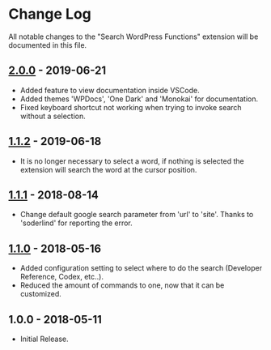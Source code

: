# Change Log

All notable changes to the "Search WordPress Functions" extension will be documented in this file.

## [2.0.0] - 2019-06-21

- Added feature to view documentation inside VSCode.
- Added themes 'WPDocs', 'One Dark' and 'Monokai' for documentation.
- Fixed keyboard shortcut not working when trying to invoke search without a selection.

## [1.1.2] - 2019-06-18

- It is no longer necessary to select a word, if nothing is selected the extension will search the word at the cursor position.

## [1.1.1] - 2018-08-14

- Change default google search parameter from 'url' to 'site'. Thanks to 'soderlind' for reporting the error.

## [1.1.0] - 2018-05-16

- Added configuration setting to select where to do the search (Developer Reference, Codex, etc..).
- Reduced the amount of commands to one, now that it can be customized.

## 1.0.0 - 2018-05-11

- Initial Release.

[2.0.0]: https://github.com/yogensia/VSCodeSearchWPDocs/compare/v1.1.2...v2.0.0
[1.1.2]: https://github.com/yogensia/VSCodeSearchWPDocs/compare/v1.1.1...v1.1.2
[1.1.1]: https://github.com/yogensia/VSCodeSearchWPDocs/compare/v1.1.0...v1.1.1
[1.1.0]: https://github.com/yogensia/VSCodeSearchWPDocs/compare/v1.0.0...v1.1.0